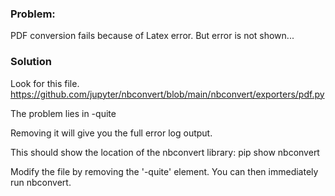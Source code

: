 ### Problem:
PDF conversion fails because of Latex error. But error is not shown...

### Solution
Look for this file.  
https://github.com/jupyter/nbconvert/blob/main/nbconvert/exporters/pdf.py

The problem lies in
  -quite

Removing it will give you the full error log output.

This should show the location of the nbconvert library:
  pip show nbconvert

Modify the file by removing the '-quite' element. You can then immediately run nbconvert.
